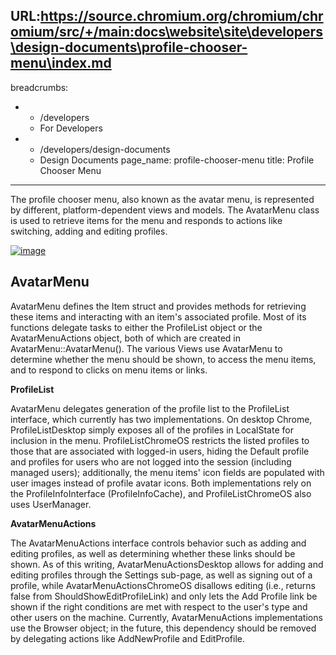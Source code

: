 URL:https://source.chromium.org/chromium/chromium/src/+/main:docs\website\site\developers\design-documents\profile-chooser-menu\index.md
---
breadcrumbs:
- - /developers
  - For Developers
- - /developers/design-documents
  - Design Documents
page_name: profile-chooser-menu
title: Profile Chooser Menu
---

The profile chooser menu, also known as the avatar menu, is represented by
different, platform-dependent views and models. The AvatarMenu class is used to
retrieve items for the menu and responds to actions like switching, adding and
editing profiles.

[<img alt="image"
src="/developers/design-documents/profile-chooser-menu/Avatar%20Menu%20Classes.png">](/developers/design-documents/profile-chooser-menu/Avatar%20Menu%20Classes.png)

## **AvatarMenu**

AvatarMenu defines the Item struct and provides methods for retrieving these
items and interacting with an item's associated profile. Most of its functions
delegate tasks to either the ProfileList object or the AvatarMenuActions object,
both of which are created in AvatarMenu::AvatarMenu(). The various Views use
AvatarMenu to determine whether the menu should be shown, to access the menu
items, and to respond to clicks on menu items or links.

**ProfileList**

AvatarMenu delegates generation of the profile list to the ProfileList
interface, which currently has two implementations. On desktop Chrome,
ProfileListDesktop simply exposes all of the profiles in LocalState for
inclusion in the menu. ProfileListChromeOS restricts the listed profiles to
those that are associated with logged-in users, hiding the Default profile and
profiles for users who are not logged into the session (including managed
users); additionally, the menu items' icon fields are populated with user images
instead of profile avatar icons. Both implementations rely on the
ProfileInfoInterface (ProfileInfoCache), and ProfileListChromeOS also uses
UserManager.

**AvatarMenuActions**

The AvatarMenuActions interface controls behavior such as adding and editing
profiles, as well as determining whether these links should be shown. As of this
writing, AvatarMenuActionsDesktop allows for adding and editing profiles through
the Settings sub-page, as well as signing out of a profile, while
AvatarMenuActionsChromeOS disallows editing (i.e., returns false from
ShouldShowEditProfileLink) and only lets the Add Profile link be shown if the
right conditions are met with respect to the user's type and other users on the
machine. Currently, AvatarMenuActions implementations use the Browser object; in
the future, this dependency should be removed by delegating actions like
AddNewProfile and EditProfile.
